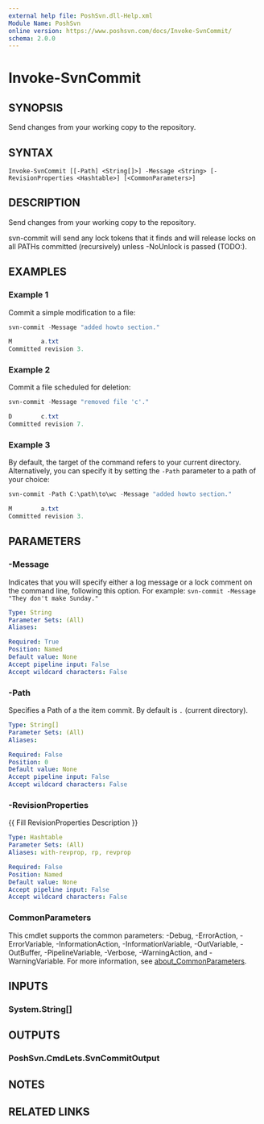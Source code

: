 ```yaml
---
external help file: PoshSvn.dll-Help.xml
Module Name: PoshSvn
online version: https://www.poshsvn.com/docs/Invoke-SvnCommit/
schema: 2.0.0
---
```


# Invoke-SvnCommit

## SYNOPSIS
Send changes from your working copy to the repository.

## SYNTAX

```
Invoke-SvnCommit [[-Path] <String[]>] -Message <String> [-RevisionProperties <Hashtable>] [<CommonParameters>]
```

## DESCRIPTION
Send changes from your working copy to the repository.

svn-commit will send any lock tokens that it finds and will release locks on all PATHs committed (recursively) unless -NoUnlock is passed (TODO:).

## EXAMPLES

### Example 1

Commit a simple modification to a file:

```powershell
svn-commit -Message "added howto section."

M        a.txt
Committed revision 3.
```

### Example 2

Commit a file scheduled for deletion:

```powershell
svn-commit -Message "removed file 'c'."

D        c.txt
Committed revision 7.
```

### Example 3

By default, the target of the command refers to your current directory.
Alternatively, you can specify it by setting the `-Path` parameter to a path of your choice:

```powershell
svn-commit -Path C:\path\to\wc -Message "added howto section."

M        a.txt
Committed revision 3.
```

## PARAMETERS

### -Message
Indicates that you will specify either a log message or a lock comment on the command line, following this option. For example: `svn-commit -Message "They don't make Sunday."`

```yaml
Type: String
Parameter Sets: (All)
Aliases:

Required: True
Position: Named
Default value: None
Accept pipeline input: False
Accept wildcard characters: False
```

### -Path
Specifies a Path of a the item commit. By default is `.` (current directory).

```yaml
Type: String[]
Parameter Sets: (All)
Aliases:

Required: False
Position: 0
Default value: None
Accept pipeline input: False
Accept wildcard characters: False
```

### -RevisionProperties
{{ Fill RevisionProperties Description }}

```yaml
Type: Hashtable
Parameter Sets: (All)
Aliases: with-revprop, rp, revprop

Required: False
Position: Named
Default value: None
Accept pipeline input: False
Accept wildcard characters: False
```

### CommonParameters
This cmdlet supports the common parameters: -Debug, -ErrorAction, -ErrorVariable, -InformationAction, -InformationVariable, -OutVariable, -OutBuffer, -PipelineVariable, -Verbose, -WarningAction, and -WarningVariable. For more information, see [about_CommonParameters](http://go.microsoft.com/fwlink/?LinkID=113216).

## INPUTS

### System.String[]

## OUTPUTS

### PoshSvn.CmdLets.SvnCommitOutput

## NOTES

## RELATED LINKS
